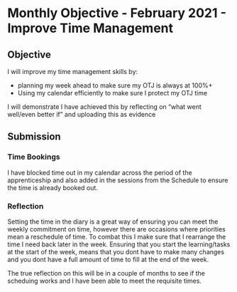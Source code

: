 # Monthly Objective - February 2021 - Improve Time Management

## Objective

I will improve my time management skills by:

- planning my week ahead to make sure my OTJ is always at 100%+
- Using my calendar efficiently to make sure I protect my OTJ time

I will demonstrate I have achieved this by reflecting on “what went well/even better if” and uploading this as evidence

## Submission

### Time Bookings

I have blocked time out in my calendar across the period of the apprenticeship and also added in the sessions from the Schedule to ensure the time is already booked out.

### Reflection

Setting the time in the diary is a great way of ensuring you can meet the weekly commitment on time, however there are occasions where priorities mean a reschedule of time. To combat this I make sure that I rearrange the time I need back later in the week. Ensuring that you start the learning/tasks at the start of the week, means that you dont have to make many changes and you dont have a full amount of time to fill at the end of the week.

The true reflection on this will be in a couple of months to see if the scheduing works and I have been able to meet the requisite times.
